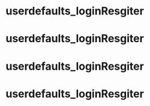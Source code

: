 # userdefaults_loginResgiter
# userdefaults_loginResgiter
# userdefaults_loginResgiter
# userdefaults_loginResgiter

